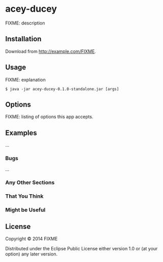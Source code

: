 # acey-ducey

FIXME: description

## Installation

Download from http://example.com/FIXME.

## Usage

FIXME: explanation

    $ java -jar acey-ducey-0.1.0-standalone.jar [args]

## Options

FIXME: listing of options this app accepts.

## Examples

...

### Bugs

...

### Any Other Sections
### That You Think
### Might be Useful

## License

Copyright © 2014 FIXME

Distributed under the Eclipse Public License either version 1.0 or (at
your option) any later version.
